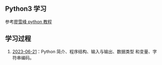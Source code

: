 ## Python3 学习

参考[廖雪峰 python 教程](https://www.liaoxuefeng.com/wiki/1016959663602400#0)

## 学习过程

1. [2023-06-21](./docs/230620.md)：Python 简介、程序结构、输入与输出、数据类型
和变量、字符串编码。
